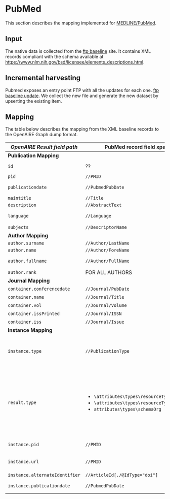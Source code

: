 # PubMed

This section describes the mapping implemented for [MEDLINE/PubMed](https://pubmed.ncbi.nlm.nih.gov/).

## Input

The native data is collected from the [ftp baseline](https://ftp.ncbi.nlm.nih.gov/pubmed/baseline/) site. 
It contains XML records compliant with the schema available at https://www.nlm.nih.gov/bsd/licensee/elements_descriptions.html.

## Incremental harvesting
Pubmed exposes an entry point FTP with all the updates for each one. [ftp baseline update](https://ftp.ncbi.nlm.nih.gov/pubmed/updatefiles/). We collect the new file and generate the new dataset by upserting the existing item.
## Mapping

The table below describes the mapping from the XML baseline records to the OpenAIRE Graph dump format.


| *OpenAIRE Result field path*   | PubMed record field xpath      | Notes                                                                                                                                                         |
|--------------------------------|--------------------------------|---------------------------------------------------------------------------------------------------------------------------------------------------------------|
| **Publication Mapping**        |                                |                                                                                                                                                               |
| `id`                           | ??                             | id in the form `pmid_________::md5(pmid)`                                                                                                                     |
| `pid`                          | `//PMID`                       | `classid = classname = pmid`                                                                                                                                  |
| `publicationdate`              | `//PubmedPubDate`              | clean and normalize the format of the date to be YYYY-mm-dd                                                                                                   |
| `maintitle`                    | `//Title`                      |                                                                                                                                                               |
| `description`                  | `//AbstractText`               |                                                                                                                                                               |
| `language`                     | `//Language`                   | cleaning vocabulary -> dnet:languages                                                                                                                         |
| `subjects`                     | `//DescriptorName`             | classId, className = keyword                                                                                                                                  |
| **Author Mapping**             |                                |                                                                                                                                                               |
| `author.surname`               | `//Author/LastName`            |                                                                                                                                                               |
| `author.name`                  | `//Author/ForeName`            |                                                                                                                                                               |
| `author.fullname`              | `//Author/FullName`            | Concatenation of forename + lastName if exist                                                                                                                 |
| `author.rank`                  | FOR ALL AUTHORS                | sequential number starting from 1                                                                                                                             |
| **Journal Mapping**            |                                |                                                                                                                                                               |
| `container.conferencedate`     | `//Journal/PubDate`            | map the date of the Journal                                                                                                                                   |
| `container.name`               | `//Journal/Title`              | name of the journal                                                                                                                                           |
| `container.vol`                | `//Journal/Volume`             | journal volume                                                                                                                                                |
| `container.issPrinted`         | `//Journal/ISSN`               | the journal issn                                                                                                                                                        |
| `container.iss`                | `//Journal/Issue`              | The journal issue                                                                                                                                             |
| **Instance Mapping**           |                                |                                                                                                                                                               |
| `instance.type`                | `//PublicationType`            | if the article contains the typology `Journal Article` then we apply this type else We have to find a terms that match the vocabulary otherwise we discard it |
|`result.type` |  <ul><li>`\attributes\types\resourceType`</li>  <li> `\attributes\types\resourceTypeGeneral` </li>  <li>`attributes\types\schemaOrg`</li></ul>      |    Using the **_dnet:result_typologies_** vocabulary, we look up the `instance.type` synonym to  generate one of the following main entities: <ul><li>`publication`</li>  <li>`dataset`</li> <li> `software`</li>  <li>`otherresearchproduct`</li></ul>    | 
| `instance.pid`                 | `//PMID`                       | map the pmid in the pid in the instance                                                                                                                       |
| `instance.url`                 | `//PMID`                       | creates the URL by prepending `https://pubmed.ncbi.nlm.nih.gov/` to the PMId                                                                                  |
| `instance.alternateIdentifier` | `//ArticleId[./@IdType="doi"]` |                                                                                                                                                               |
| `instance.publicationdate`     | `//PubmedPubDate`              |   clean and normalize the format of the date to be YYYY-mm-dd                                                                                                 |